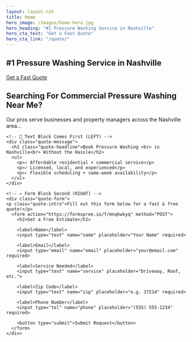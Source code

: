 ```yaml
---
layout: layout.njk
title: Home
hero_image: /Images/home-hero.jpg
hero_heading: "#1 Pressure Washing Service in Nashville"
hero_cta_text: "Get a Fast Quote"
hero_cta_link: "/quote/"
---
```

<section class="hero">
  <h1>#1 Pressure Washing Service in Nashville</h1>
  <a class="cta" href="/quote/">Get a Fast Quote</a>
</section>

<section class="content">
  <h2>Searching For Commercial Pressure Washing Near Me?</h2>
  <p>
    Our pros serve businesses and property managers across the Nashville area...
  </p>
</section>

<section class="quote-split">
  <div class="quote-container">
    
    <!-- 🧠 Text Block Comes First (LEFT) -->
    <div class="quote-message">
      <h2 class="quote-headline">Book Pressure Washing <br> in Nashville<br> Without the Hassle</h2>
      <ul>
        <p>✓ Affordable residential + commercial service</p>
        <p>✓ Licensed, local, and experienced</p>
        <p>✓ Flexible scheduling + same-week availability</p>
      </ul>
    </div>

    <!-- ✍️ Form Block Second (RIGHT) -->
    <div class="quote-form">
    <p class="quote-intro">Fill out this form below for a fast & free quote!</p>
      <form action="https://formspree.io/f/mnqkwkyq" method="POST">
        <h2>Get a Free Estimate</h2>
        
        <label>Name</label>
        <input type="text" name="name" placeholder="Your Name" required>

        <label>Email</label>
        <input type="email" name="email" placeholder="your@email.com" required>

        <label>Service Needed</label>
        <input type="text" name="service" placeholder="Driveway, Roof, etc.">

        <label>Zip Code</label>
        <input type="text" name="zip" placeholder="e.g. 37214" required>

        <label>Phone Number</label>
        <input type="tel" name="phone" placeholder="(555) 555-1234" required>

        <button type="submit">Submit Request</button>
      </form>
    </div>

  </div>
</section>

